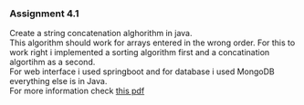 ### Assignment 4.1
Create a string concatenation alghorithm in java.               
This algorithm should work for arrays entered in the wrong order. For this to work right i implemented a sorting algorithm first and a concatination algortihm as a second.                 
For web interface i used springboot and for database i used MongoDB everything else is in Java.                     
For more information check [this pdf](https://github.com/bakilli/University-Assignments/blob/main/Assignment%204.1/2022-23%20Bahar%20Yaz%20Lab%201%20Proje%20_09_03_2023.pdf)
